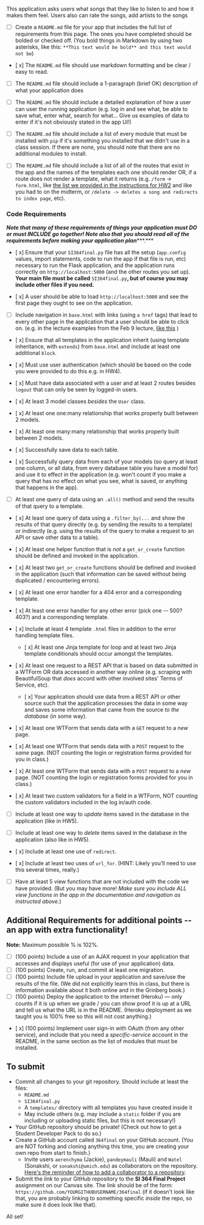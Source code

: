 This application asks users what songs that they like to listen to and how it makes them feel. Users also can rate the songs, add artists to the songs 

- [ ] Create a `README.md` file for your app that includes the full list of requirements from this page. The ones you have completed should be bolded or checked off. (You bold things in Markdown by using two asterisks, like this: `**This text would be bold** and this text would not be`)

- [ x] The `README.md` file should use markdown formatting and be clear / easy to read.

- [ ] The `README.md` file should include a 1-paragraph (brief OK) description of what your application does

- [ ] The `README.md` file should include a detailed explanation of how a user can user the running application (e.g. log in and see what, be able to save what, enter what, search for what... Give us examples of data to enter if it's not obviously stated in the app UI!)

- [ ] The `README.md` file should include a list of every module that must be installed with `pip` if it's something you installed that we didn't use in a class session. If there are none, you should note that there are no additional modules to install.

- [ ] The `README.md` file should include a list of all of the routes that exist in the app and the names of the templates each one should render OR, if a route does not render a template, what it returns (e.g. `/form` -> `form.html`, like [the list we provided in the instructions for HW2](https://www.dropbox.com/s/3a83ykoz79tqn8r/Screenshot%202018-02-15%2013.27.52.png?dl=0) and like you had to on the midterm, or `/delete -> deletes a song and redirects to index page`, etc).

### **Code Requirements**
***Note that many of these requirements of things your application must DO or must INCLUDE go together! Note also that*** ***you should read all of the requirements before making your application plan******.***

- [ x] Ensure that your `SI364final.py` file has all the setup (`app.config` values, import statements, code to run the app if that file is run, etc) necessary to run the Flask application, and the application runs correctly on `http://localhost:5000` (and the other routes you set up). **Your main file must be called** `SI364final.py`**, but of course you may include other files if you need.**

- [ x] A user should be able to load `http://localhost:5000` and see the first page they ought to see on the application.

- [ ] Include navigation in `base.html` with links (using `a href` tags) that lead to every other page in the application that a user should be able to click on. (e.g. in the lecture examples from the Feb 9 lecture, [like this](https://www.dropbox.com/s/hjcls4cfdkqwy84/Screenshot%202018-02-15%2013.26.32.png?dl=0) )

- [ x] Ensure that all templates in the application inherit (using template inheritance, with `extends`) from `base.html` and include at least one additional `block`.

- [ x] Must use user authentication (which should be based on the code you were provided to do this e.g. in HW4).

- [ x] Must have data associated with a user and at least 2 routes besides `logout` that can only be seen by logged-in users.

- [ x] At least 3 model classes *besides* the `User` class.

- [ x] At least one one:many relationship that works properly built between 2 models.

- [ x] At least one many:many relationship that works properly built between 2 models.

- [ x] Successfully save data to each table.

- [ x] Successfully query data from each of your models (so query at least one column, or all data, from every database table you have a model for) and use it to effect in the application (e.g. won't count if you make a query that has no effect on what you see, what is saved, or anything that happens in the app).

- [ ] At least one query of data using an `.all()` method and send the results of that query to a template.

- [ x] At least one query of data using a `.filter_by(...` and show the results of that query directly (e.g. by sending the results to a template) or indirectly (e.g. using the results of the query to make a request to an API or save other data to a table).

- [ x] At least one helper function that is *not* a `get_or_create` function should be defined and invoked in the application.

- [ x] At least two `get_or_create` functions should be defined and invoked in the application (such that information can be saved without being duplicated / encountering errors).

- [ x] At least one error handler for a 404 error and a corresponding template.

- [ x] At least one error handler for any other error (pick one -- 500? 403?) and a corresponding template.

- [ x] Include at least 4 template `.html` files in addition to the error handling template files.

  - [ x] At least one Jinja template for loop and at least two Jinja template conditionals should occur amongst the templates.

- [ x] At least one request to a REST API that is based on data submitted in a WTForm OR data accessed in another way online (e.g. scraping with BeautifulSoup that *does* accord with other involved sites' Terms of Service, etc).

  - [ x] Your application should use data from a REST API or other source such that the application processes the data in some way and saves some information that came from the source *to the database* (in some way).

- [ x] At least one WTForm that sends data with a `GET` request to a *new* page.

- [ x] At least one WTForm that sends data with a `POST` request to the *same* page. (NOT counting the login or registration forms provided for you in class.)

- [ x] At least one WTForm that sends data with a `POST` request to a *new* page. (NOT counting the login or registration forms provided for you in class.)

- [ x] At least two custom validators for a field in a WTForm, NOT counting the custom validators included in the log in/auth code.

- [ ] Include at least one way to *update* items saved in the database in the application (like in HW5).

- [ ] Include at least one way to *delete* items saved in the database in the application (also like in HW5).

- [ x] Include at least one use of `redirect`.

- [ x] Include at least two uses of `url_for`. (HINT: Likely you'll need to use this several times, really.)

- [ ] Have at least 5 view functions that are not included with the code we have provided. (But you may have more! *Make sure you include ALL view functions in the app in the documentation and navigation as instructed above.*)


## Additional Requirements for additional points -- an app with extra functionality!

**Note:** Maximum possible % is 102%.

- [ ] (100 points) Include a use of an AJAX request in your application that accesses and displays useful (for use of your application) data.
- [ ]  (100 points) Create, run, and commit at least one migration.
- [ ] (100 points) Include file upload in your application and save/use the results of the file. (We did not explicitly learn this in class, but there is information available about it both online and in the Grinberg book.)
- [ ]  (100 points) Deploy the application to the internet (Heroku) — only counts if it is up when we grade / you can show proof it is up at a URL and tell us what the URL is in the README. (Heroku deployment as we taught you is 100% free so this will not cost anything.)
- [ x]  (100 points) Implement user sign-in with OAuth (from any other service), and include that you need a *specific-service* account in the README, in the same section as the list of modules that must be installed.


## **To submit**
- Commit all changes to your git repository. Should include at least the files:
  - `README.md`
  - `SI364final.py`
  - A `templates/` directory with all templates you have created inside it
  - May include others (e.g. may include a `static` folder if you are including or uploading static files, but this is not necessary!)
- Your GitHub repository should be private! (Check out how to get a Student Developer Pack to do so.)
- Create a GitHub account called `364final` on your GitHub account. (You are NOT forking and cloning anything this time, you are creating your own repo from start to finish.)
  - Invite users `aerenchyma` (Jackie), `pandeymauli` (Mauli) and `Watel` (Sonakshi, or `sonakshi@umich.edu`) as collaborators on the repository. [Here's the reminder of how to add a collaborator to a repository](https://www.dropbox.com/s/d6btsfxgh6z84bx/Screenshot%202018-02-13%2021.32.11.png?dl=0).
- Submit the *link* to your GitHub repository to the **SI 364 Final Project** assignment on our Canvas site. The link should be of the form: `https://github.com/YOURGITHUBUSERNAME/364final` (if it doesn't look like that, you are probably linking to something specific *inside* the repo, so make sure it does look like that).

All set!
